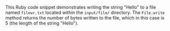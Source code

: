 This Ruby code snippet demonstrates writing the string "Hello" to a file named `filewr.txt` located within the `input/file/` directory. The `File.write` method returns the number of bytes written to the file, which in this case is 5 (the length of the string "Hello").
